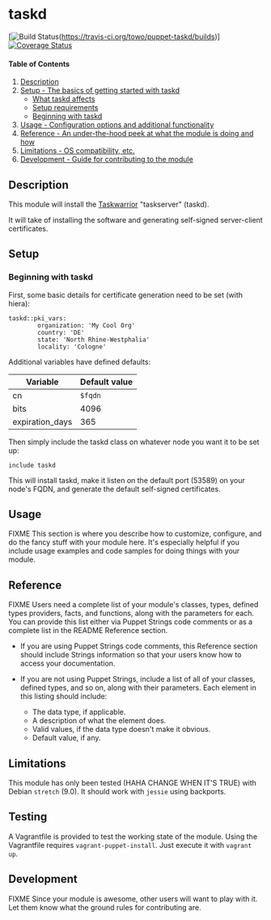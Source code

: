 # taskd

[![Build Status](https://travis-ci.org/towo/puppet-taskd.svg?branch=master)(https://travis-ci.org/towo/puppet-taskd/builds)]
[![Coverage Status](https://coveralls.io/repos/github/towo/puppet-taskd/badge.svg?branch=master)](https://coveralls.io/github/towo/puppet-taskd?branch=master)

#### Table of Contents

1. [Description](#description)
2. [Setup - The basics of getting started with taskd](#setup)
    * [What taskd affects](#what-taskd-affects)
    * [Setup requirements](#setup-requirements)
    * [Beginning with taskd](#beginning-with-taskd)
3. [Usage - Configuration options and additional functionality](#usage)
4. [Reference - An under-the-hood peek at what the module is doing and how](#reference)
5. [Limitations - OS compatibility, etc.](#limitations)
6. [Development - Guide for contributing to the module](#development)

## Description

This module will install the [Taskwarrior](https://taskwarrior.org) "taskserver" (taskd).

It will take of installing the software and generating self-signed server-client certificates.

## Setup

### Beginning with taskd

First, some basic details for certificate generation need to be set (with hiera):

```
taskd::pki_vars:
        organization: 'My Cool Org'
        country: 'DE'
        state: 'North Rhine-Westphalia'
        locality: 'Cologne'
```

Additional variables have defined defaults:

| Variable        | Default value |
|-----------------|---------------|
| cn              | `$fqdn`       |
| bits            | 4096          |
| expiration_days | 365           |

Then simply include the taskd class on whatever node you want it to be set up:

```
include taskd
```

This will install taskd, make it listen on the default port (53589) on your node's FQDN, and generate the default self-signed certificates.

## Usage

FIXME
This section is where you describe how to customize, configure, and do the fancy stuff with your module here. It's especially helpful if you include usage examples and code samples for doing things with your module.

## Reference

FIXME
Users need a complete list of your module's classes, types, defined types providers, facts, and functions, along with the parameters for each. You can provide this list either via Puppet Strings code comments or as a complete list in the README Reference section.

* If you are using Puppet Strings code comments, this Reference section should include Strings information so that your users know how to access your documentation.

* If you are not using Puppet Strings, include a list of all of your classes, defined types, and so on, along with their parameters. Each element in this listing should include:

  * The data type, if applicable.
  * A description of what the element does.
  * Valid values, if the data type doesn't make it obvious.
  * Default value, if any.

## Limitations

This module has only been tested (HAHA CHANGE WHEN IT'S TRUE) with Debian `stretch` (9.0). It should work with `jessie` using backports.

## Testing

A Vagrantfile is provided to test the working state of the module. Using the
Vagrantfile requires `vagrant-puppet-install`. Just execute it with `vagrant
up`.

## Development

FIXME
Since your module is awesome, other users will want to play with it. Let them know what the ground rules for contributing are.
